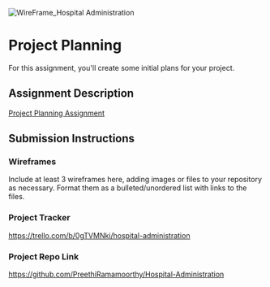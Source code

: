 ![WireFrame_Hospital Administration](https://user-images.githubusercontent.com/70731697/115132270-51d12700-9fc4-11eb-93bc-cee72cd97a0d.jpeg)
# Project Planning
For this assignment, you'll create some initial plans for your project.

## Assignment Description
[Project Planning Assignment](https://education.launchcode.org/liftoff/modules/assignments/project-planning)

## Submission Instructions

### Wireframes

Include at least 3 wireframes here, adding images or files to your repository as necessary. Format them as a bulleted/unordered list with links to the files.

### Project Tracker

https://trello.com/b/0gTVMNki/hospital-administration

### Project Repo Link

https://github.com/PreethiRamamoorthy/Hospital-Administration
